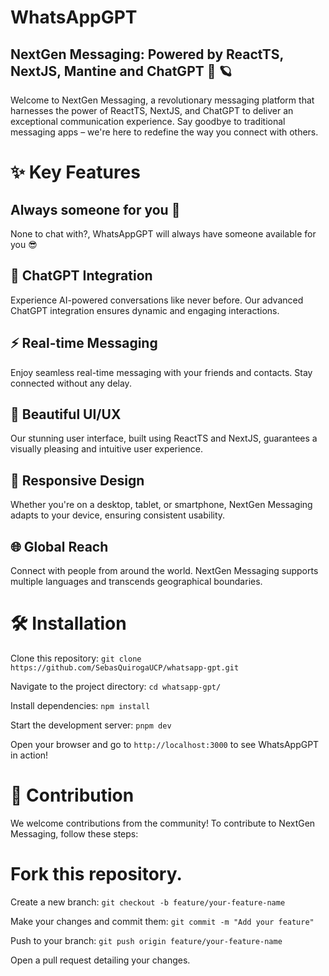 # WhatsAppGPT
## NextGen Messaging: Powered by ReactTS, NextJS, Mantine and ChatGPT 🚀 🪐

Welcome to NextGen Messaging, a revolutionary messaging platform that harnesses the power of ReactTS, NextJS, and ChatGPT to deliver an exceptional communication experience. Say goodbye to traditional messaging apps – we're here to redefine the way you connect with others.

# ✨ Key Features

## Always someone for you 🥹
None to chat with?, WhatsAppGPT will always have someone available for you 😎

## 🤖 ChatGPT Integration
Experience AI-powered conversations like never before. Our advanced ChatGPT integration ensures dynamic and engaging interactions.

## ⚡ Real-time Messaging
Enjoy seamless real-time messaging with your friends and contacts. Stay connected without any delay.

## 🎨 Beautiful UI/UX
Our stunning user interface, built using ReactTS and NextJS, guarantees a visually pleasing and intuitive user experience.

## 📱 Responsive Design
Whether you're on a desktop, tablet, or smartphone, NextGen Messaging adapts to your device, ensuring consistent usability.

## 🌐 Global Reach
Connect with people from around the world. NextGen Messaging supports multiple languages and transcends geographical boundaries.

# 🛠️ Installation

Clone this repository: `git clone https://github.com/SebasQuirogaUCP/whatsapp-gpt.git`

Navigate to the project directory: `cd whatsapp-gpt/`

Install dependencies: `npm install`

Start the development server: `pnpm dev`

Open your browser and go to `http://localhost:3000` to see WhatsAppGPT in action!

# 🤝 Contribution
We welcome contributions from the community! To contribute to NextGen Messaging, follow these steps:

# Fork this repository.

Create a new branch: `git checkout -b feature/your-feature-name`

Make your changes and commit them: `git commit -m "Add your feature"`

Push to your branch: `git push origin feature/your-feature-name`

Open a pull request detailing your changes.

